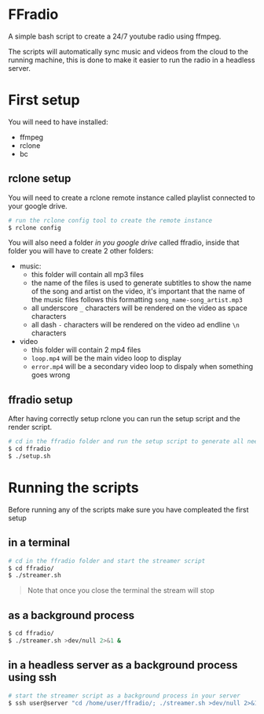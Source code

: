 # FFradio
A simple bash script to create a 24/7 youtube radio using ffmpeg.

The scripts will automatically sync music and videos from the cloud to the running machine, this is done to make it easier to run the radio in a headless server.

# First setup
You will need to have installed:
- ffmpeg
- rclone
- bc

## rclone setup
You will need to create a rclone remote instance called playlist connected to your google drive.
```bash
# run the rclone config tool to create the remote instance
$ rclone config
```

You will also need a folder *in you google drive* called ffradio, inside that folder you will have to create 2 other folders:
- music:
    - this folder will contain all mp3 files
    - the name of the files is used to generate subtitles to show the name of the song and artist on the video, it's important that the name of the music files follows this formatting `song_name-song_artist.mp3`
    - all underscore `_` characters will be rendered on the video as space ` ` characters
    - all dash `-` characters will be rendered on the video ad endline `\n` characters
- video
    - this folder will contain 2 mp4 files
    - `loop.mp4` will be the main video loop to display
    - `error.mp4` will be a secondary video loop to dispaly when something goes wrong

## ffradio setup
After having correctly setup rclone you can run the setup script and the render script.
```bash
# cd in the ffradio folder and run the setup script to generate all needed folders and render a first palylist
$ cd ffradio
$ ./setup.sh
```

# Running the scripts
Before running any of the scripts make sure you have compleated the first setup

## in a terminal

```bash
# cd in the ffradio folder and start the streamer script
$ cd ffradio/
$ ./streamer.sh
```

> Note that once you close the terminal the stream will stop

## as a background process
```bash
$ cd ffradio/
$ ./streamer.sh >dev/null 2>&1 &
```

## in a headless server as a background process using ssh
```bash
# start the streamer script as a background process in your server
$ ssh user@server "cd /home/user/ffradio/; ./streamer.sh >dev/null 2>&1 &"
```